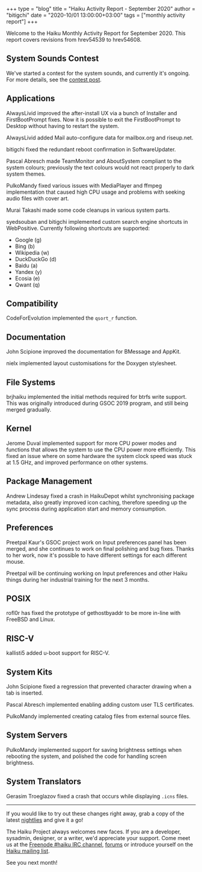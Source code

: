 +++
type = "blog"
title = "Haiku Activity Report - September 2020"
author = "bitigchi"
date = "2020-10/01 13:00:00+03:00"
tags = ["monthly activity report"]
+++

Welcome to the Haiku Monthly Activity Report for September 2020. This report covers revisions from hrev54539 to hrev54608.

## System Sounds Contest

We've started a contest for the system sounds, and currently it's ongoing. For more details, see the [contest post](https://www.haiku-os.org/news/2020-09-11-system-sound-contest/).

## Applications

AlwaysLivid improved the after-install UX via a bunch of Installer and FirstBootPrompt fixes. Now it is possible to exit the FirstBootPrompt to Desktop without having to restart the system.

AlwaysLivid added Mail auto-configure data for mailbox.org and riseup.net.

bitigchi fixed the redundant reboot confirmation in SoftwareUpdater.

Pascal Abresch made TeamMonitor and AboutSystem compliant to the system colours; previously the text colours would not react properly to dark system themes.

PulkoMandy fixed various issues with MediaPlayer and ffmpeg implementation that caused high CPU usage and problems with seeking audio files with cover art.

Murai Takashi made some code cleanups in various system parts.

syedsouban and bitigchi implemented custom search engine shortcuts in WebPositive. Currently following shortcuts are supported:

- Google (g)
- Bing (b)
- Wikipedia (w)
- DuckDuckGo (d)
- Baidu (a)
- Yandex (y)
- Ecosia (e)
- Qwant (q)

## Compatibility

CodeForEvolution implemented the `qsort_r` function.

## Documentation

John Scipione improved the documentation for BMessage and AppKit.

nielx implemented layout customisations for the Doxygen stylesheet.

## File Systems

brjhaiku implemented the initial methods required for btrfs write support. This was originally introduced during GSOC 2019 program, and still being merged gradually.

## Kernel

Jerome Duval implemented support for more CPU power modes and functions that allows the system to use the CPU power more efficiently. This fixed an issue where on some hardware the system clock speed was stuck at 1.5 GHz, and improved performance on other systems.

## Package Management

Andrew Lindesay fixed a crash in HaikuDepot whilst synchronising package metadata, also greatly improved icon caching, therefore speeding up the sync process during application start and memory consumption.

## Preferences

Preetpal Kaur's GSOC project work on Input preferences panel has been merged, and she continues to work on final polishing and bug fixes. Thanks to her work, now it's possible to have different settings for each different mouse.

Preetpal will be continuing working on Input preferences and other Haiku things during her industrial training for the next 3 months.

## POSIX

rofl0r has fixed the prototype of gethostbyaddr to be more in-line with FreeBSD and Linux.

## RISC-V

kallisti5 added u-boot support for RISC-V.

## System Kits

John Scipione fixed a regression that prevented character drawing when a tab is inserted.

Pascal Abresch implemented enabling adding custom user TLS certificates.

PulkoMandy implemented creating catalog files from external source files.

## System Servers

PulkoMandy implemented support for saving brightness settings when rebooting the system, and polished the code for handling screen brightness.

## System Translators

Gerasim Troeglazov fixed a crash that occurs while displaying `.icns` files.

------

If you would like to try out these changes right away, grab a copy of the latest [nightlies](https://download.haiku-os.org) and give it a go!

The Haiku Project always welcomes new faces. If you are a developer, sysadmin, designer, or a writer, we'd appreciate your support. Come meet us at the [Freenode #haiku IRC channel](irc://chat.freenode.net/haiku),  [forums](https://discuss.haiku-os.org) or introduce yourself on the [Haiku mailing list](https://www.freelists.org/list/haiku).

See you next month!
